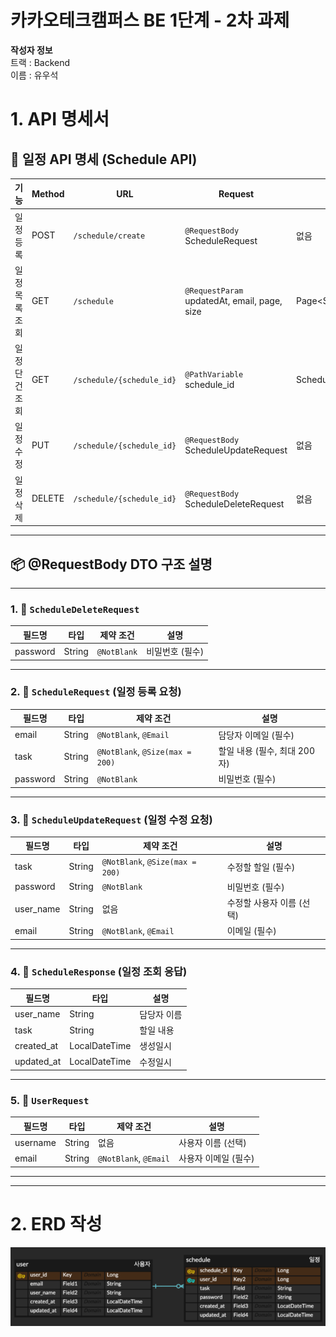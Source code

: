 # 카카오테크캠퍼스 BE 1단계 - 2차 과제

**작성자 정보** <br>
트랙 : Backend <br>
이름 : 유우석 <br>

# 1. API 명세서

## 📘 일정 API 명세 (Schedule API)

| 기능       | Method | URL                       | Request                                      | Response                | 상태코드          |
| -------- | ------ | ------------------------- | -------------------------------------------- | ----------------------- | ------------- |
| 일정 등록    | POST   | `/schedule/create`        | `@RequestBody` ScheduleRequest               | 없음                      | `201 Created` |
| 일정 목록 조회 | GET    | `/schedule`               | `@RequestParam` updatedAt, email, page, size | Page\<ScheduleResponse> | `200 OK`      |
| 일정 단건 조회 | GET    | `/schedule/{schedule_id}` | `@PathVariable` schedule\_id                 | ScheduleResponse        | `200 OK`      |
| 일정 수정    | PUT    | `/schedule/{schedule_id}` | `@RequestBody` ScheduleUpdateRequest         | 없음                      | `200 OK`      |
| 일정 삭제    | DELETE | `/schedule/{schedule_id}` | `@RequestBody` ScheduleDeleteRequest         | 없음                      | `200 OK`      |

---

## 📦 @RequestBody DTO 구조 설명

---

### 1. 📌 `ScheduleDeleteRequest`

| 필드명      | 타입     | 제약 조건       | 설명        |
| -------- | ------ | ----------- | --------- |
| password | String | `@NotBlank` | 비밀번호 (필수) |

---

### 2. 📌 `ScheduleRequest` (일정 등록 요청)

| 필드명      | 타입     | 제약 조건                           | 설명                  |
| -------- | ------ | ------------------------------- | ------------------- |
| email    | String | `@NotBlank`, `@Email`           | 담당자 이메일 (필수)        |
| task     | String | `@NotBlank`, `@Size(max = 200)` | 할일 내용 (필수, 최대 200자) |
| password | String | `@NotBlank`                     | 비밀번호 (필수)           |

---

### 3. 📌 `ScheduleUpdateRequest` (일정 수정 요청)

| 필드명        | 타입     | 제약 조건                           | 설명              |
| ---------- | ------ | ------------------------------- | --------------- |
| task       | String | `@NotBlank`, `@Size(max = 200)` | 수정할 할일 (필수)     |
| password   | String | `@NotBlank`                     | 비밀번호 (필수)       |
| user\_name | String | 없음                              | 수정할 사용자 이름 (선택) |
| email      | String | `@NotBlank`, `@Email`           | 이메일 (필수)        |

---

### 4. 📌 `ScheduleResponse` (일정 조회 응답)

| 필드명         | 타입            | 설명     |
| ----------- | ------------- | ------ |
| user\_name  | String        | 담당자 이름 |
| task        | String        | 할일 내용  |
| created\_at | LocalDateTime | 생성일시   |
| updated\_at | LocalDateTime | 수정일시   |

---

### 5. 📌 `UserRequest`

| 필드명      | 타입     | 제약 조건                 | 설명           |
| -------- | ------ | --------------------- | ------------ |
| username | String | 없음                    | 사용자 이름 (선택)  |
| email    | String | `@NotBlank`, `@Email` | 사용자 이메일 (필수) |

---

---

# 2. ERD 작성

![img.png](ER_Diagram.png)

